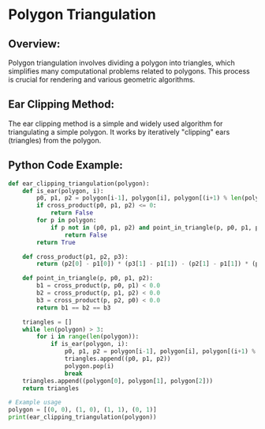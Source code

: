 # **Polygon Triangulation**

## **Overview:**
Polygon triangulation involves dividing a polygon into triangles, which simplifies many computational problems related to polygons. This process is crucial for rendering and various geometric algorithms.

## **Ear Clipping Method:**

The ear clipping method is a simple and widely used algorithm for triangulating a simple polygon. It works by iteratively "clipping" ears (triangles) from the polygon.

## **Python Code Example:**

```python
def ear_clipping_triangulation(polygon):
    def is_ear(polygon, i):
        p0, p1, p2 = polygon[i-1], polygon[i], polygon[(i+1) % len(polygon)]
        if cross_product(p0, p1, p2) <= 0:
            return False
        for p in polygon:
            if p not in (p0, p1, p2) and point_in_triangle(p, p0, p1, p2):
                return False
        return True

    def cross_product(p1, p2, p3):
        return (p2[0] - p1[0]) * (p3[1] - p1[1]) - (p2[1] - p1[1]) * (p3[0] - p1[0])

    def point_in_triangle(p, p0, p1, p2):
        b1 = cross_product(p, p0, p1) < 0.0
        b2 = cross_product(p, p1, p2) < 0.0
        b3 = cross_product(p, p2, p0) < 0.0
        return b1 == b2 == b3

    triangles = []
    while len(polygon) > 3:
        for i in range(len(polygon)):
            if is_ear(polygon, i):
                p0, p1, p2 = polygon[i-1], polygon[i], polygon[(i+1) % len(polygon)]
                triangles.append((p0, p1, p2))
                polygon.pop(i)
                break
    triangles.append((polygon[0], polygon[1], polygon[2]))
    return triangles

# Example usage
polygon = [(0, 0), (1, 0), (1, 1), (0, 1)]
print(ear_clipping_triangulation(polygon))
```

